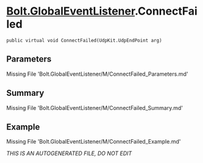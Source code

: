 # [Bolt.GlobalEventListener](Types/Bolt.GlobalEventListener.md).ConnectFailed
`public virtual void ConnectFailed(UdpKit.UdpEndPoint arg)`
## Parameters
Missing File 'Bolt.GlobalEventListener/M/ConnectFailed_Parameters.md'
## Summary
Missing File 'Bolt.GlobalEventListener/M/ConnectFailed_Summary.md'
## Example
Missing File 'Bolt.GlobalEventListener/M/ConnectFailed_Example.md'

*THIS IS AN AUTOGENERATED FILE, DO NOT EDIT*
